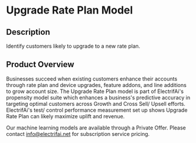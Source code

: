 # Upgrade Rate Plan Model

## Description
Identify customers likely to upgrade to a new rate plan.

## Product Overview
Businesses succeed when existing customers enhance their accounts through rate plan and device upgrades, feature addons, and line additions to grow account size.
The Upgrade Rate Plan model is part of ElectrifAi's propensity model suite which enhances a business's predictive accuracy in targeting optimal customers across
Growth and Cross Sell/ Upsell efforts. ElectrifAi's test/ control performance measurement set up shows Upgrade Rate Plan can likely maximize uplift and revenue.
 
Our machine learning models are available through a Private Offer. Please contact info@electrifai.net for subscription service pricing.
